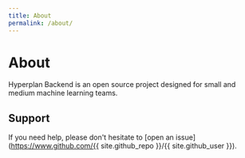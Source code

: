 ```yaml
---
title: About
permalink: /about/
---
```


# About

Hyperplan Backend is an open source project designed for small and medium machine learning teams.

## Support

If you need help, please don't hesitate to [open an issue](https://www.github.com/{{ site.github_repo }}/{{ site.github_user }}).

